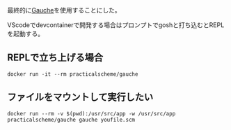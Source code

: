 最終的に[Gauche](http://practical-scheme.net/gauche/index-j.htmlk)を使用することにした。

VScodeでdevcontainerで開発する場合はプロンプトでgoshと打ち込むとREPLを起動する。

## REPLで立ち上げる場合
```
docker run -it --rm practicalscheme/gauche
```

## ファイルをマウントして実行したい
```
docker run --rm -v $(pwd):/usr/src/app -w /usr/src/app practicalscheme/gauche gauche youfile.scm
```
